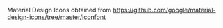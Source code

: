 Material Design Icons obtained from https://github.com/google/material-design-icons/tree/master/iconfont
